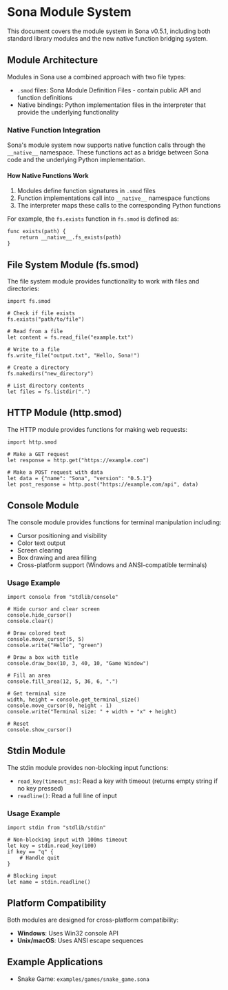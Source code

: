 # Sona Module System

This document covers the module system in Sona v0.5.1, including both standard library modules and the new native function bridging system.

## Module Architecture

Modules in Sona use a combined approach with two file types:

- `.smod` files: Sona Module Definition Files - contain public API and function definitions
- Native bindings: Python implementation files in the interpreter that provide the underlying functionality

### Native Function Integration

Sona's module system now supports native function calls through the `__native__` namespace. These functions act as a bridge between Sona code and the underlying Python implementation.

#### How Native Functions Work

1. Modules define function signatures in `.smod` files
2. Function implementations call into `__native__` namespace functions
3. The interpreter maps these calls to the corresponding Python functions

For example, the `fs.exists` function in `fs.smod` is defined as:

```sona
func exists(path) {
    return __native__.fs_exists(path)
}
```

## File System Module (fs.smod)

The file system module provides functionality to work with files and directories:

```sona
import fs.smod

# Check if file exists
fs.exists("path/to/file")

# Read from a file
let content = fs.read_file("example.txt")

# Write to a file
fs.write_file("output.txt", "Hello, Sona!")

# Create a directory
fs.makedirs("new_directory")

# List directory contents
let files = fs.listdir(".")
```

## HTTP Module (http.smod)

The HTTP module provides functions for making web requests:

```sona
import http.smod

# Make a GET request
let response = http.get("https://example.com")

# Make a POST request with data
let data = {"name": "Sona", "version": "0.5.1"}
let post_response = http.post("https://example.com/api", data)
```

## Console Module

The console module provides functions for terminal manipulation including:

- Cursor positioning and visibility
- Color text output
- Screen clearing
- Box drawing and area filling
- Cross-platform support (Windows and ANSI-compatible terminals)

### Usage Example

```sona
import console from "stdlib/console"

# Hide cursor and clear screen
console.hide_cursor()
console.clear()

# Draw colored text
console.move_cursor(5, 5)
console.write("Hello", "green")

# Draw a box with title
console.draw_box(10, 3, 40, 10, "Game Window")

# Fill an area
console.fill_area(12, 5, 36, 6, ".")

# Get terminal size
width, height = console.get_terminal_size()
console.move_cursor(0, height - 1)
console.write("Terminal size: " + width + "x" + height)

# Reset
console.show_cursor()
```

## Stdin Module

The stdin module provides non-blocking input functions:

- `read_key(timeout_ms)`: Read a key with timeout (returns empty string if no key pressed)
- `readline()`: Read a full line of input

### Usage Example

```sona
import stdin from "stdlib/stdin"

# Non-blocking input with 100ms timeout
let key = stdin.read_key(100)
if key == "q" {
    # Handle quit
}

# Blocking input
let name = stdin.readline()
```

## Platform Compatibility

Both modules are designed for cross-platform compatibility:

- **Windows**: Uses Win32 console API
- **Unix/macOS**: Uses ANSI escape sequences

## Example Applications

- Snake Game: `examples/games/snake_game.sona`
